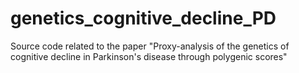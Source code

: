 # genetics_cognitive_decline_PD
Source code related to the paper "Proxy-analysis of the genetics of cognitive decline in Parkinson's disease through polygenic scores"
